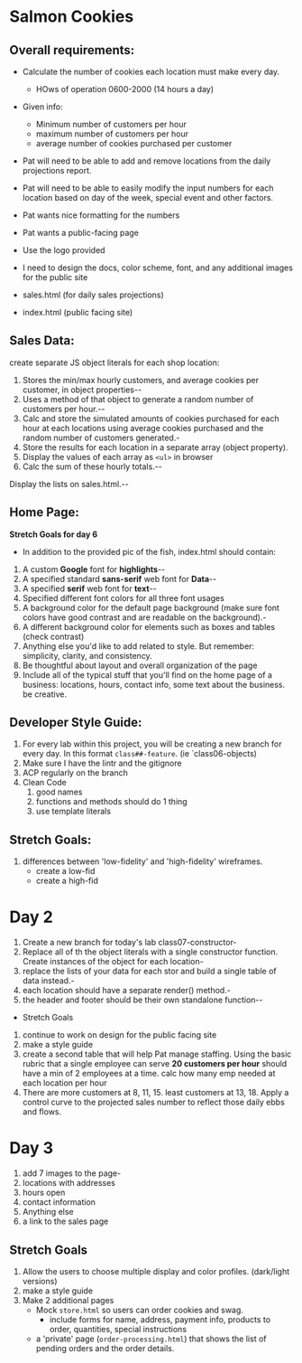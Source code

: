 # Salmon Cookies

## Overall requirements:
- Calculate the number of cookies each location must make every day.
    - HOws of operation 0600-2000 (14 hours a day)

- Given info:
    - Minimum number of customers per hour
    - maximum number of customers per hour
    - average number of cookies purchased per customer

- Pat will need to be able to add and remove locations from the daily projections report.
- Pat will need to be able to easily modify the input numbers for each location based on day of the week, special event and other factors.
- Pat wants nice formatting for the numbers

- Pat wants a public-facing page
- Use the logo provided
- I need to design the docs, color scheme, font, and any additional images for the public site

- sales.html (for daily sales projections)
- index.html (public facing site)

## Sales Data:
create separate JS object literals for each shop location:
1. Stores the min/max hourly customers, and average cookies per customer, in object properties--
1. Uses a method of that object to generate a random number of customers per hour.--
1. Calc and store the simulated amounts of cookies purchased for each hour at each locations using average cookies purchased and the random number of customers generated.-
1. Store the results for each location in a separate array (object property).
1. Display the values of each array as `<ul>` in browser
1. Calc the sum of these hourly totals.--

Display the lists on sales.html.--

## Home Page:
**Stretch Goals for day 6**
- In addition to the provided pic of the fish, index.html should contain:
1. A custom **Google** font for **highlights**--
1. A specified standard **sans-serif** web font for **Data**--
1. A specified **serif** web font for **text**--
1. Specified different font colors for all three font usages
1. A background color for the default page background (make sure font colors have good contrast and are readable on the background).-
1. A different background color for elements such as boxes and tables (check contrast)
1. Anything else you'd like to add related to style. But remember: simplicity, clarity, and consistency.
1. Be thoughtful about layout and overall organization of the page
1. Include all of the typical stuff that you'll find on the home page of a business: locations, hours, contact info, some text about the business. be creative.

## Developer Style Guide:
1. For every lab within this project, you will be creating a new branch for every day. In this format `class##-feature`. (ie `class06-objects)
1. Make sure I have the lintr and the gitignore
1. ACP regularly on the branch
1. Clean Code
    1. good names
    1. functions and methods should do 1 thing
    1. use template literals
  
## Stretch Goals:
1. differences between 'low-fidelity' and 'high-fidelity' wireframes.
    - create a low-fid
    - create a high-fid
  

# Day 2
1. Create a new branch for today's lab class07-constructor-
1. Replace all of th the object literals with a single constructor function. Create instances of the object for each location-
1. replace the lists of your data for each stor and build a single table of data instead.-
1. each location should have a separate render() method.-
1. the header and footer should be their own standalone function--

- Stretch Goals
1. continue to work on design for the public facing site
1. make a style guide 
1. create a second table that will help Pat manage staffing. Using the basic rubric that a single employee can serve **20 customers per hour** should have a min of 2 employees at a time. calc how many emp needed at each location per hour
1. There are more customers at 8, 11, 15. least customers at 13, 18. Apply a control curve to the projected sales number to reflect those daily ebbs and flows.

# Day 3
1. add 7 images to the page-
1. locations with addresses
1. hours open
1. contact information
1. Anything else
1. a link to the sales page
## Stretch Goals
1. Allow the users to choose multiple display and color profiles. (dark/light versions)
1. make a style guide
1. Make 2 additional pages
    - Mock `store.html` so users can order cookies and swag. 
        - include forms for name, address, payment info, products to order, quantities, special instructions
    - a 'private' page (`order-processing.html`) that shows the list of pending orders and the order details.